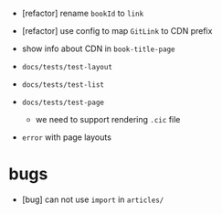 - [refactor] rename `bookId` to `link`
- [refactor] use config to map `GitLink` to CDN prefix

- show info about CDN in `book-title-page`

- `docs/tests/test-layout`
- `docs/tests/test-list`
- `docs/tests/test-page`

  - we need to support rendering `.cic` file

- `error` with page layouts

# bugs

- [bug] can not use `import` in `articles/`
